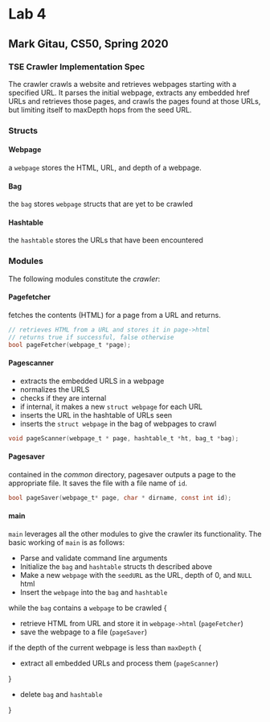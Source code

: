 # Lab 4

## Mark Gitau, CS50, Spring 2020

### TSE Crawler Implementation Spec

The crawler crawls a website and retrieves webpages starting with a specified URL. It parses the initial webpage, extracts any embedded href URLs and retrieves those pages, and crawls the pages found at those URLs, but limiting itself to maxDepth hops from the seed URL.

### Structs

#### Webpage

a `webpage` stores the HTML, URL, and depth of a webpage.

#### Bag

the `bag` stores `webpage` structs that are yet to be crawled

#### Hashtable

the `hashtable` stores the URLs that have been encountered

### Modules

The following modules constitute the *crawler*:

#### Pagefetcher

fetches the contents (HTML) for a page from a URL and returns.

```c
// retrieves HTML from a URL and stores it in page->html
// returns true if successful, false otherwise
bool pageFetcher(webpage_t *page);
```

#### Pagescanner

* extracts the embedded URLS in a webpage
* normalizes the URLS
* checks if they are internal
* if internal, it makes a new `struct webpage` for each URL
* inserts the URL in the hashtable of URLs seen
* inserts the `struct webpage` in the bag of webpages to crawl

```c
void pageScanner(webpage_t * page, hashtable_t *ht, bag_t *bag);
```

#### Pagesaver

contained in the *common* directory, pagesaver outputs a page to the appropriate file. It saves the file with a file name of `id`.

```c
bool pageSaver(webpage_t* page, char * dirname, const int id);
```

#### main

`main` leverages all the other modules to give the crawler its functionality.
The basic working of `main` is as follows:

* Parse and validate command line arguments
* Initialize the `bag` and `hashtable` structs th described above
* Make a new `webpage` with the `seedURL` as the URL, depth of 0, and `NULL` html
* Insert the `webpage` into the `bag` and `hashtable`

while the `bag` contains a `webpage` to be crawled {

* retrieve HTML from URL and store it in `webpage->html` (`pageFetcher`)
* save the webpage to a file (`pageSaver`)

if the depth of the current webpage is less than `maxDepth` {

* extract all embedded URLs and process them (`pageScanner`)

}

* delete `bag` and `hashtable`

}
